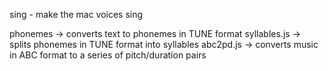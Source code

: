 sing - make the mac voices sing

phonemes -> converts text to phonemes in TUNE format
syllables.js -> splits phonemes in TUNE format into syllables
abc2pd.js -> converts music in ABC format to a series of pitch/duration pairs

